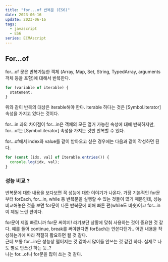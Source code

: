 ```yaml
---
title: "for...of 반복문 (ES6)"
date: 2023-06-16
update: 2023-06-16
tags:
  - javascript
  - ES6
series: ECMAscript
---
```


## For...of

for...of 문은 반복가능한 객체 (Array, Map, Set, String, TypedArray, arguments 객체 등을 포함)에 대해서 반복한다.

```javascript
for (variable of iterable) {
  statement;
}
```

위와 같이 반복의 대상은 iterable해야 한다. iterable 하다는 것은 [Symbol.iterator] 속성을 가지고 있다는 것이다.

for...in 과의 차이점이 for...in은 객체의 모든 열거 가능한 속성에 대해 반복하지만,  
for...of는 [Symbol.iterator] 속성을 가지는 것만 반복할 수 있다.

for...of에서 index와 value를 같이 받아오고 싶은 경우에는 다음과 같이 작성하면 된다.

```javascript
for (const [idx, val] of Iterable.entries()) {
  console.log(idx, val);
}
```

### 성능 비교 ?

반복문에 대한 내용을 보다보면 꼭 성능에 대한 이야기가 나온다.
가장 기본적인 for문 부터 forEach, for...in, while 등 반복문을 실행할 수 있는 것들이 많기 때문인데,
성능 비교해놓은 것을 보면 for문이 다른 반복문에 비해 빠른 편(while도 비슷)이고 for...in이 제일 느린 편이다.

for문이 제일 빠르니까 for문 써야지! 라기보단 상황에 맞춰 사용하는 것이 중요한 것 같다.
예를 들어 continue, break를 써야한다면 forEach는 안쓴다던가..
어떤 내용을 작성하는가에 따라 적절히 활요하면 될 것 같다.  
근데 보통 for...in은 성능상 떨어지는 것 같아서 많이들 안쓰는 것 같긴 하다. 실제로 나도 별로 안쓰긴 하는 듯..?  
나는 for...of나 for문을 많이 쓰는 것 같다.
